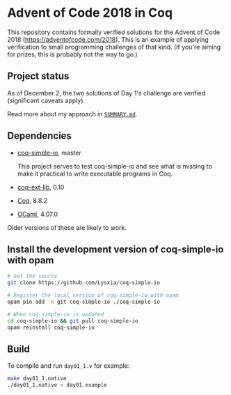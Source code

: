Advent of Code 2018 in Coq
==========================

This repository contains formally verified solutions for the Advent
of Code 2018 (https://adventofcode.com/2018). This is an example of
applying verification to small programming challenges of that kind.
(If you're aiming for prizes, this is probably not the way to go.)

Project status
--------------

As of December 2, the two solutions of Day 1's challenge are
verified (significant caveats apply).

Read more about my approach in [`SUMMARY.md`](./SUMMARY.md).

Dependencies
------------

- [coq-simple-io](https://github.com/Lysxia/coq-simple-io), master

    This project serves to test coq-simple-io and see what is missing to
    make it practical to write executable programs in Coq.

- [coq-ext-lib](https://github.com/coq-ext-lib/coq-ext-lib), 0.10

- [Coq](https://coq.inria.fr/), 8.8.2

- [OCaml](https://ocaml.org), 4.07.0

Older versions of these are likely to work.

Install the development version of coq-simple-io with opam
----------------------------------------------------------

```sh
# Get the source
git clone https://github.com/Lysxia/coq-simple-io

# Register the local version of coq-simple-io with opam
opam pin add -k git coq-simple-io ./coq-simple-io

# When coq-simple-io is updated
cd coq-simple-io && git pull coq-simple-io
opam reinstall coq-simple-io
```

Build
-----

To compile and run `day01_1.v` for example:

```sh
make day01_1.native
./day01_1.native < day01.example
```

